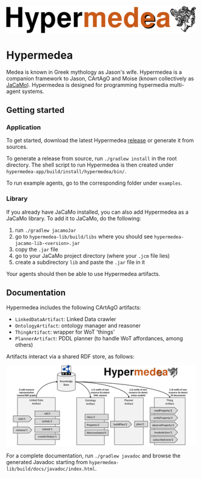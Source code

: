 ![Hypermedia Programming Framework](img/banner.png)

# Hypermedea

Medea is known in Greek mythology as Jason's wife.
Hypermedea is a companion framework to Jason, CArtAgO and Moise (known collectively as [JaCaMo](http://jacamo.sourceforge.net/)).
Hypermedea is designed for programming hypermedia multi-agent systems.

## Getting started

### Application

To get started, download the latest Hypermedea [release](https://github.com/Hypermedea/hypermedea/releases) or generate it from sources.

To generate a release from source, run `./gradlew install` in the root directory.
The shell script to run Hypermedea is then created under `hypermedea-app/build/install/hypermedea/bin/`.

To run example agents, go to the corresponding folder under `examples`.

### Library

If you already have JaCaMo installed, you can also add Hypermedea as a JaCaMo library.
To add it to JaCaMo, do the following:
1. run `./gradlew jacamoJar`
2. go to `hypermedea-lib/build/libs` where you should see `hypermedea-jacamo-lib-<version>.jar`
3. copy the `.jar` file
4. go to your JaCaMo project directory (where your `.jcm` file lies)
5. create a subdirectory `lib` and paste the `.jar` file in it

Your agents should then be able to use Hypermedea artifacts.

## Documentation

Hypermedea includes the following CArtAgO artifacts:
- `LinkedDataArtifact`: Linked Data crawler
- `OntologyArtifact`: ontology manager and reasoner
- `ThingArtifact`: wrapper for WoT 'things'
- `PlannerArtifact`: PDDL planner (to handle WoT affordances, among others)

Artifacts interact via a shared RDF store, as follows:

![Hypermedea technical overview](img/technical-overview.png)

For a complete documentation, run `./gradlew javadoc` and browse the generated
Javadoc starting from `hypermedea-lib/build/docs/javadoc/index.html`.
